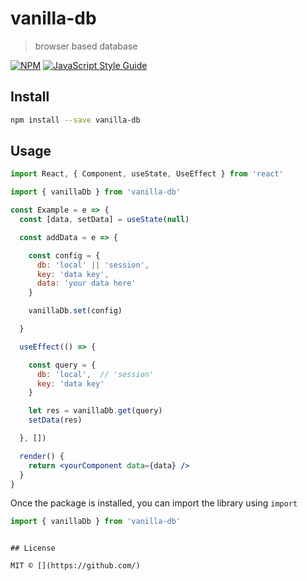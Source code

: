 # vanilla-db

> browser based database

[![NPM](https://img.shields.io/npm/v/vanilla-db.svg)](https://www.npmjs.com/package/vanilla-db) [![JavaScript Style Guide](https://img.shields.io/badge/code_style-standard-brightgreen.svg)](https://standardjs.com)

## Install

```bash
npm install --save vanilla-db
```

## Usage

```jsx
import React, { Component, useState, UseEffect } from 'react'

import { vanillaDb } from 'vanilla-db'

const Example = e => {
  const [data, setData] = useState(null)

  const addData = e => {

    const config = {
      db: 'local' || 'session',
      key: 'data key',
      data: 'your data here'
    }

    vanillaDb.set(config)

  }

  useEffect(() => {

    const query = {
      db: 'local',  // 'session'
      key: 'data key'
    }

    let res = vanillaDb.get(query)
    setData(res)

  }, [])

  render() {
    return <yourComponent data={data} />
  }
}

```
Once the package is installed, you can import the library using `import`

```js
import { vanillaDb } from 'vanilla-db'
```

````

## License

MIT © [](https://github.com/)
